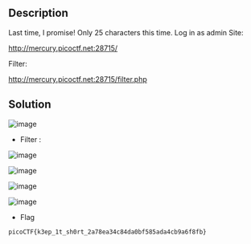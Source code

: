 ## Description

Last time, I promise! Only 25 characters this time. Log in as admin Site: 

http://mercury.picoctf.net:28715/

Filter: 

http://mercury.picoctf.net:28715/filter.php

## Solution

![image](https://github.com/yeuubonn2k4/Pico/assets/161863346/eb1fb265-b67a-440b-a999-f9c80b065af0)

- Filter :

![image](https://github.com/yeuubonn2k4/Pico/assets/161863346/127731de-d430-4e64-9640-186a31431489)


![image](https://github.com/yeuubonn2k4/Pico/assets/161863346/d58b30bb-4aab-42d9-a261-be4d2b88f20d)

![image](https://github.com/yeuubonn2k4/Pico/assets/161863346/2055149f-f4ff-4450-a9bf-d24757905a99)

![image](https://github.com/yeuubonn2k4/Pico/assets/161863346/a0e4f6b7-ddba-40d8-ba5e-9e1ee0aaa6cd)

- Flag

`
picoCTF{k3ep_1t_sh0rt_2a78ea34c84da0bf585ada4cb9a6f8fb}
`
